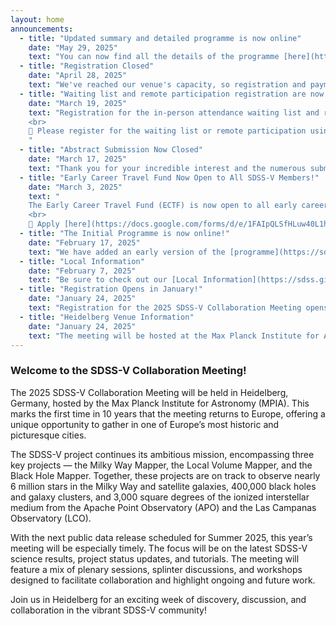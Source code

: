 ```yaml
---
layout: home
announcements:
  - title: "Updated summary and detailed programme is now online"
    date: "May 29, 2025"
    text: "You can now find all the details of the programme [here](https://sdss.github.io/meeting-2025/program/). Recordings of the talks will also be linked in the online programme."
  - title: "Registration Closed"
    date: "April 28, 2025"
    text: "We've reached our venue's capacity, so registration and payment options are now closed. If you were unable to complete payment, we’d be delighted to have you join us online. Thank you for the overwhelming response from the SDSS community, we’re excited to see everyone in Heidelberg in one month!"
  - title: "Waiting list and remote participation registration are now open"
    date: "March 19, 2025"
    text: "Registration for the in-person attendance waiting list and remote participation is now open. Please note that your in-person registration is **not confirmed until the registration fee has been paid**, so please complete the registration as soon as possible to confirm your attendance. Remote participation remains free and available to everyone!
    <br> 
    📌 Please register for the waiting list or remote participation using [this link](https://cuboulder.qualtrics.com/jfe/form/SV_1RL1k76nQaznNsO)
    "
  - title: "Abstract Submission Now Closed"
    date: "March 17, 2025"
    text: "Thank you for your incredible interest and the numerous submitted abstracts. Due to high demand, registration is temporarily closed, but online participation will reopen shortly and we will announce if additional spaces become available."
  - title: "Early Career Travel Fund Now Open to All SDSS-V Members!"
    date: "March 3, 2025"
    text: "
    The Early Career Travel Fund (ECTF) is now open to all early career researchers in SDSS-V. This update follows a 2024 policy change led by Keith Hawkins and the Collaboration Council and approved by the AC/EC. We hope it helps early career researchers, particularly those attending the SDSS-V Collaboration Meeting in June.
    <br>    
    📌 Apply [here](https://docs.google.com/forms/d/e/1FAIpQLSfHLuw40L1hWCDzwQv7xhzpIfWGjwAfx8-B3OL_iKPlYrAndg/viewform)"
  - title: "The Initial Programme is now online!"
    date: "February 17, 2025"
    text: "We have added an early version of the [programme](https://sdss.github.io/meeting-2025/program/) for those who need it to plan their travel arrangements."
  - title: "Local Information"
    date: "February 7, 2025"
    text: "Be sure to check out our [Local Information](https://sdss.github.io/meeting-2025/local-info/) guide for hotel recommendations near the bus pick-up points, as well as restaurant suggestions and more!"
  - title: "Registration Opens in January!"
    date: "January 24, 2025"
    text: "Registration for the 2025 SDSS-V Collaboration Meeting opens on January 31. Make sure to secure your spot by **April 30, 2025**."
  - title: "Heidelberg Venue Information"
    date: "January 24, 2025"
    text: "The meeting will be hosted at the Max Planck Institute for Astronomy (MPIA) in Heidelberg. More details on the venue [here](https://jvillasr.github.io/sdss-2025-test/location/)."
---
```


### Welcome to the SDSS-V Collaboration Meeting!  

The 2025 SDSS-V Collaboration Meeting will be held in Heidelberg, Germany, hosted by the Max Planck Institute for Astronomy (MPIA). This marks the first time in 10 years that the meeting returns to Europe, offering a unique opportunity to gather in one of Europe’s most historic and picturesque cities.

The SDSS-V project continues its ambitious mission, encompassing three key projects — the Milky Way Mapper, the Local Volume Mapper, and the Black Hole Mapper. Together, these projects are on track to observe nearly 6 million stars in the Milky Way and satellite galaxies, 400,000 black holes and galaxy clusters, and 3,000 square degrees of the ionized interstellar medium from the Apache Point Observatory (APO) and the Las Campanas Observatory (LCO).

With the next public data release scheduled for Summer 2025, this year’s meeting will be especially timely. The focus will be on the latest SDSS-V science results, project status updates, and tutorials. The meeting will feature a mix of plenary sessions, splinter discussions, and workshops designed to facilitate collaboration and highlight ongoing and future work.

Join us in Heidelberg for an exciting week of discovery, discussion, and collaboration in the vibrant SDSS-V community!


